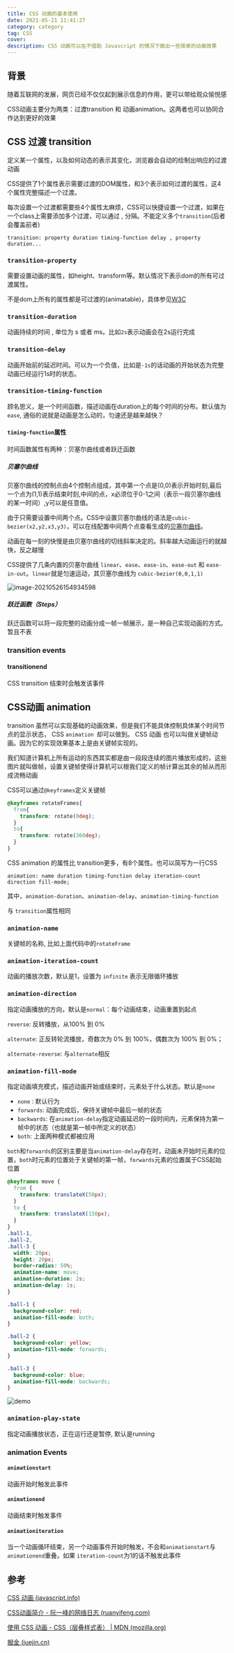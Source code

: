 ```yaml
---
title: CSS 动画的基本使用
date: 2021-05-21 11:41:27
category: category
tag: CSS
cover: 
description: CSS 动画可以在不借助 Javascript 的情况下做出一些简单的动画效果
---
```


## 背景

随着互联网的发展，网页已经不仅仅起到展示信息的作用，更可以带给观众愉悦感

CSS动画主要分为两类：过渡transition 和 动画animation。这两者也可以协同合作达到更好的效果

## CSS 过渡 transition

定义某一个属性，以及如何动态的表示其变化，浏览器会自动的绘制出响应的过渡动画

CSS提供了1个属性表示需要过渡的DOM属性，和3个表示如何过渡的属性，这4个属性完整描述一个过渡。

每次设置一个过渡都需要些4个属性太麻烦，CSS可以快捷设置一个过渡，如果在一个class上需要添加多个过渡，可以通过 , 分隔。不能定义多个`transition`(后者会覆盖前者)

 `transition: property duration timing-function delay , property duration... `

### `transition-property`

需要设置动画的属性，如height、transform等。默认情况下表示dom的所有可过渡属性。

不是dom上所有的属性都是可过渡的(animatable)，具体参见[W3C](http://www.w3.org/TR/css3-transitions/#animatable-properties-)

### `transition-duration`

 动画持续的时间 , 单位为 s 或者 ms。比如`2s`表示动画会在2s运行完成

### `transition-delay`

动画开始前的延迟时间。可以为一个负值，比如是`-1s`的话动画的开始状态为完整动画已经运行1s时的状态。

### `transition-timing-function`

顾名思义，是一个时间函数，描述动画在duration上的每个时间的分布。默认值为`ease`, 通俗的说就是动画是怎么动的，匀速还是越来越快？

#### `timing-function`属性

时间函数属性有两种：贝塞尔曲线或者跃迁函数

##### 贝塞尔曲线

贝塞尔曲线的控制点由4个控制点组成，其中第一个点是(0,0)表示开始时刻,最后一个点为(1,1)表示结束时刻,中间的点，x必须位于0-1之间（表示一段贝塞尔曲线的某一时间）,y可以是任意值。

由于只需要设置中间两个点。CSS中设置贝塞尔曲线的语法是`cubic-bezier(x2,y2,x3,y3)`，可以在线配置中间两个点查看生成的[贝塞尔曲线](https://cubic-bezier.com/)。

动画在每一刻的快慢是由贝塞尔曲线的切线斜率决定的。斜率越大动画运行的就越快，反之越慢

CSS提供了几条内置的贝塞尔曲线 `linear`、`ease`、`ease-in`、`ease-out` 和 `ease-in-out`。`linear`就是匀速运动，其贝塞尔曲线为 `cubic-bezier(0,0,1,1)`

![image-20210526154934598](http://img.massivejohn.com/image-20210526154934598.png)

##### 跃迁函数（Steps）

跃迁函数可以将一段完整的动画分成一帧一帧展示，是一种自己实现动画的方式。暂且不表

### transition events

#### transitionend

CSS transition 结束时会触发该事件

## CSS动画 animation

transition 虽然可以实现基础的动画效果，但是我们不能具体控制具体某个时间节点的显示状态， CSS `animation `却可以做到。 CSS 动画 也可以叫做关键帧动画。因为它的实现效果基本上是由关键帧实现的。

我们知道计算机上所有运动的东西其实都是由一段段连续的图片播放形成的，这些图片就叫做帧，设置关键帧使得计算机可以根我们定义的帧计算出其余的帧从而形成流畅动画

CSS可以通过`@keyframes`定义关键帧

```css
@keyframes rotateFrames{  
  from{    
    transform: rotate(0deg);  
  }  
  to{    
    transform: rotate(360deg);  
  }
}
```

CSS animation 的属性比 transition更多，有8个属性。也可以简写为一行CSS

`animation: name duration timing-function delay iteration-count direction fill-mode;`

其中，`animation-duration`、`animation-delay`、`animation-timing-function`

与 `transition`属性相同

### `animation-name`

关键帧的名称, 比如上面代码中的`rotateFrame`

### `animation-iteration-count`

动画的播放次数，默认是1，设置为 `infinite` 表示无限循环播放

### `animation-direction`

指定动画播放的方向，默认是`normal`：每个动画结束，动画重置到起点

`reverse`: 反转播放，从100% 到 0%

`alternate`: 正反转轮流播放，奇数次为 0% 到 100%，偶数次为 100% 到 0%；

`alternate-reverse`: 与`alternate`相反

### `animation-fill-mode`

指定动画填充模式，描述动画开始或结束时，元素处于什么状态。默认是`none`

*  `none` : 默认行为
* `forwards`: 动画完成后，保持关键帧中最后一帧的状态 
* `backwards`: 在`animation-delay`指定动画延迟的一段时间内，元素保持为第一帧中的状态（也就是第一帧中所定义的状态）
* `both`: 上面两种模式都被应用

`both`和`forwards`的区别主要是当`animation-delay`存在时，动画未开始时元素的位置，`both`时元素的位置处于关键帧的第一帧，`forwards`元素的位置属于CSS起始位置

```css
@keyframes move {
  from {
    transform: translateX(50px);
  }
  to {
    transform: translateX(150px);
  }
}
.ball-1,
.ball-2,
.ball-3 {
  width: 20px;
  height: 20px;
  border-radius: 50%;
  animation-name: move;
  animation-duration: 2s;
  animation-delay: 1s;
}

.ball-1 {
  background-color: red;
  animation-fill-mode: both;
}

.ball-2 {
  background-color: yellow;
  animation-fill-mode: forwards;
}

.ball-3 {
  background-color: blue;
  animation-fill-mode: backwards;
}

```

![demo](http://img.massivejohn.com/demo.gif)

### `animation-play-state`

指定动画播放状态，正在运行还是暂停, 默认是running

### animation Events

#### `animationstart`

动画开始时触发此事件

#### `animationend`

动画结束时触发事件

#### `animationiteration`

当一个动画循环结束，另一个动画事件开始时触发，不会和`animationstart`与`animationend`重叠。如果 `iteration-count`为1的话不触发此事件



## 参考

[CSS 动画 (javascript.info)](https://zh.javascript.info/css-animations)

[CSS动画简介 - 阮一峰的网络日志 (ruanyifeng.com)](http://www.ruanyifeng.com/blog/2014/02/css_transition_and_animation.html)

[使用 CSS 动画 - CSS（层叠样式表） | MDN (mozilla.org)](https://developer.mozilla.org/zh-CN/docs/Web/CSS/CSS_Animations/Using_CSS_animations)

[掘金 (juejin.cn)](https://juejin.cn/post/6844903845470945294)